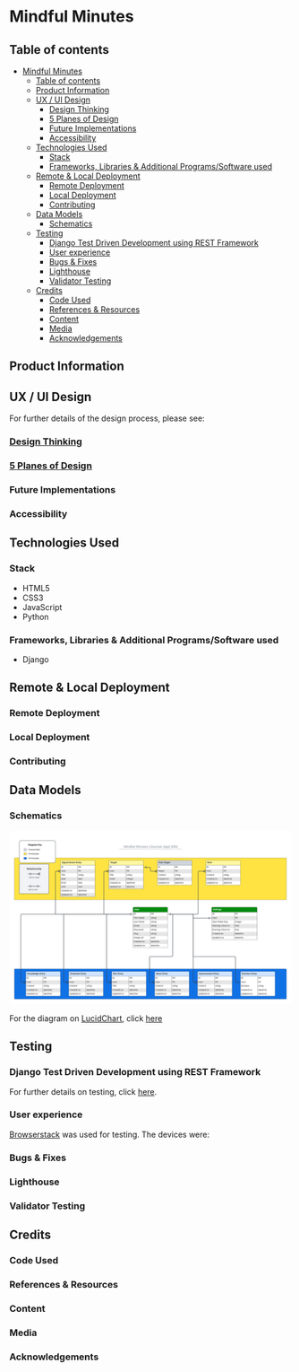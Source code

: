 # Mindful Minutes

## Table of contents
- [Mindful Minutes](#mindful-minutes)
  - [Table of contents](#table-of-contents)
  - [Product Information](#product-information)
  - [UX / UI Design](#ux--ui-design)
    - [Design Thinking](#design-thinking)
    - [5 Planes of Design](#5-planes-of-design)
    - [Future Implementations](#future-implementations)
    - [Accessibility](#accessibility)
  - [Technologies Used](#technologies-used)
    - [Stack](#stack)
    - [Frameworks, Libraries \& Additional Programs/Software used](#frameworks-libraries--additional-programssoftware-used)
  - [Remote \& Local Deployment](#remote--local-deployment)
    - [Remote Deployment](#remote-deployment)
    - [Local Deployment](#local-deployment)
    - [Contributing](#contributing)
  - [Data Models](#data-models)
    - [Schematics](#schematics)
  - [Testing](#testing)
    - [Django Test Driven Development using REST Framework](#django-test-driven-development-using-rest-framework)
    - [User experience](#user-experience)
    - [Bugs \& Fixes](#bugs--fixes)
    - [Lighthouse](#lighthouse)
    - [Validator Testing](#validator-testing)
  - [Credits](#credits)
    - [Code Used](#code-used)
    - [References \& Resources](#references--resources)
    - [Content](#content)
    - [Media](#media)
    - [Acknowledgements](#acknowledgements)

## Product Information

## UX / UI Design

For further details of the design process, please see:

### [Design Thinking](docs/ui-ux/design-thinking/design-thinking.md#design-thinking)

### [5 Planes of Design](docs/ui-ux/five-planes/five-planes.md#5-planes-of-design)

### Future Implementations

### Accessibility

## Technologies Used

### Stack

- HTML5
- CSS3
- JavaScript
- Python

### Frameworks, Libraries & Additional Programs/Software used

- Django

## Remote & Local Deployment

### Remote Deployment

### Local Deployment

### Contributing

## Data Models
### Schematics

![Mindful Minutes ERD - Database ER diagram (crow's foot)](docs/media/images/mm_erd.png)

For the diagram on [LucidChart](https://lucid.app), click [here](https://lucid.app/lucidchart/eceb8ec6-75f3-4138-9efa-b05138d3aad4/edit?viewport_loc=-88%2C-96%2C2219%2C2508%2Ctev4AmcZ54sb&invitationId=inv_6d67a542-c4ca-4174-9f85-6c08cd947952)

## Testing 

### Django Test Driven Development using REST Framework

For further details on testing, click [here](/docs/testing/testing.md#testing).

### User experience

[Browserstack](https://www.browserstack.com) was used for testing. The devices were:

### Bugs & Fixes

### Lighthouse

### Validator Testing

## Credits

### Code Used

### References & Resources

### Content

### Media

### Acknowledgements